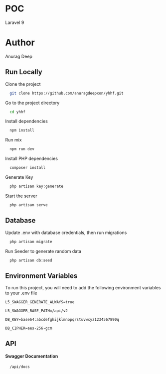 
# POC

Laravel 9 


# Author

Anurag Deep


## Run Locally

Clone the project

```bash
  git clone https://github.com/anuragdeepxon/yhhf.git
```

Go to the project directory

```bash
  cd yhhf
```

Install dependencies

```bash
  npm install
```

Run mix

```bash
  npm run dev
```

Install PHP dependencies

```bash
  composer install
```

Generate Key

```bash
  php artisan key:generate
```

Start the server

```bash
  php artisan serve
```


## Database

Update .env with database credentials, then run migrations

```bash
  php artisan migrate
```

Run Seeder to generate random data

```bash
  php artisan db:seed
```

## Environment Variables

To run this project, you will need to add the following environment variables to your .env file

`L5_SWAGGER_GENERATE_ALWAYS=true`

`L5_SWAGGER_BASE_PATH=/api/v2`

`DB_KEY=base64:abcdefghijklmnopqrstuvwxyz1234567890q`

`DB_CIPHER=aes-256-gcm`


## API 
#### Swagger Documentation
```http
  /api/docs
```


